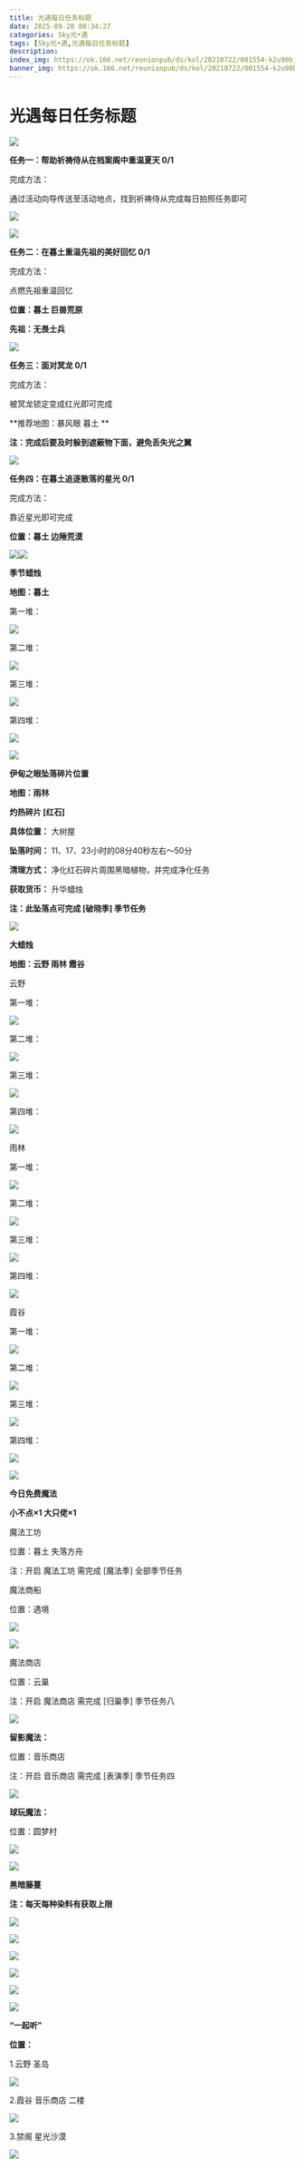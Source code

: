 ```yaml
---
title: 光遇每日任务标题
date: 2025-09-20 00:34:27
categories: Sky光•遇
tags: [Sky光•遇,光遇每日任务标题]
description: 
index_img: https://ok.166.net/reunionpub/ds/kol/20210722/001554-k2u90bj7ay.png?imageView&thumbnail=600x0&type=jpg
banner_img: https://ok.166.net/reunionpub/ds/kol/20210722/001554-k2u90bj7ay.png?imageView&thumbnail=600x0&type=jpg
---
```

# 光遇每日任务标题
![](https://img.166.net/reunionpub/1_kol_20250919_6be64149de447ae1e345d7e25679d591.png)

**任务一：帮助祈祷侍从在档案阁中重温夏天 0/1**

完成方法：

通过活动向导传送至活动地点，找到祈祷侍从完成每日拍照任务即可

![](https://img.166.net/reunionpub/1_kol_20250914_701ea768ecac3993e3982e52263edda4.jpeg)

![](https://img.166.net/reunionpub/1_kol_20250914_fcb0390f83906a33de45f5514186f850.jpeg)

 **任务二：在暮土重温先祖的美好回忆 0/1**

完成方法：

点燃先祖重温回忆

 **位置：暮土 巨兽荒原**

 **先祖：无畏士兵**

![](https://img.166.net/reunionpub/1_kol_20250830_9fbaf36d2c2318cf3937d59abcb9698c.jpeg)

 **任务三：面对冥龙 0/1**

完成方法：

被冥龙锁定变成红光即可完成

 **推荐地图：暴风眼 暮土  **

 **注：完成后要及时躲到遮蔽物下面，避免丢失光之翼**

![](https://img.166.net/reunionpub/1_kol_20250820_7734bb3002c630d971d5e3e15a8cde9a.png)

 **任务四：在暮土追逐散落的星光 0/1**

完成方法：

靠近星光即可完成

 **位置：暮土 边陲荒漠**

![](https://img.166.net/reunionpub/1_kol_20250820_c44de93769a38ef7b12871d58bfd7053.png)![](https://img.166.net/reunionpub/ds/kol_server/20240717/003917-8p704dsqv9.png)

 **季节蜡烛**

 **地图：暮土**

第一堆：

**![](https://img.166.net/reunionpub/1_kol_20250731_d529d0deb6e8f48a75e2e3ef761f3a58.jpeg)**

第二堆：

**![](https://img.166.net/reunionpub/1_kol_20250731_d6cb1791676d86f55873a73c90b1794e.png)**

第三堆：

**![](https://img.166.net/reunionpub/1_kol_20250731_f3c5daab6954e9781f86dbdb449f1b5b.png)**

第四堆：

**![](https://img.166.net/reunionpub/1_kol_20250731_ec92cd69e6bb2f1c5bc741dc851b5d18.png)**

**![](https://img.166.net/reunionpub/ds/kol_server/20240717/003917-8p704dsqv9.png)**

 **伊甸之眼坠落碎片位置**

 **地图：雨林**

 **灼热碎片 [红石]**

 **具体位置：** 大树屋

 **坠落时间：** 11、17、23小时的08分40秒左右～50分

 **清理方式：** 净化红石碎片周围黑暗植物，并完成净化任务

 **获取货币：** 升华蜡烛

 **注：此坠落点可完成 [破晓季] 季节任务**

**![](https://img.166.net/reunionpub/ds/kol_server/20240717/003917-8p704dsqv9.png)**

 **大蜡烛**

 **地图：云野 雨林 霞谷**

云野

第一堆：

![](https://img.166.net/reunionpub/1_kol_20241107_83784c165dbf5a0baaf675d0bfbb918a.jpeg)

第二堆：

![](https://img.166.net/reunionpub/1_kol_20241107_0cfb11c954a849662f988a0969c28237.jpeg)

第三堆：

![](https://img.166.net/reunionpub/1_kol_20241107_8303949e3889844bee7c2988595d8e44.jpeg)

第四堆：

![](https://img.166.net/reunionpub/1_kol_20241107_bc482b5c8ee95083714bd94320d9045b.jpeg)

雨林

第一堆：

![](https://img.166.net/reunionpub/1_kol_20241107_1995c6999f2d58bf6281f328a6dfe5da.jpeg)

第二堆：

![](https://img.166.net/reunionpub/1_kol_20241107_e505bc4e6dc36338fb17a3626a4117d9.jpeg)

第三堆：

![](https://img.166.net/reunionpub/1_kol_20241107_85000b8c4b9af76f837fe69d7d3cc9ee.jpeg)

第四堆：

![](https://img.166.net/reunionpub/1_kol_20241107_4add5263bf55edd596edfb2411afd3bb.jpeg)

霞谷

第一堆：

![](https://img.166.net/reunionpub/1_kol_20241107_4d92d51da0b331c64d1d7487e2dbf70e.jpeg)

第二堆：

![](https://img.166.net/reunionpub/1_kol_20241107_fedf6a0cb07047ece6edc3521bb1b15e.jpeg)

第三堆：

![](https://img.166.net/reunionpub/1_kol_20241107_153088c2405a7f8d8a6889f91938118b.jpeg)

第四堆：

![](https://img.166.net/reunionpub/1_kol_20241107_86923df74d8ab53187a087cbe951064a.jpeg)

 **![](https://img.166.net/reunionpub/ds/kol/20231014/004048-gyt2imp830.png)**

 **今日免费魔法**

 **小不点×1 大只佬×1**

魔法工坊

位置：暮土 失落方舟

注：开启 魔法工坊 需完成 [魔法季] 全部季节任务

魔法商船

位置：遇境

![](https://img.166.net/reunionpub/ds/kol/20231014/004605-qmuiowanf4.png)

![](https://img.166.net/reunionpub/1_kol_20250627_461c45d0f3bb3bf77220b21fd5c7ea70.png)

魔法商店

位置：云巢

注：开启 魔法商店 需完成 [归巢季] 季节任务八

![](https://img.166.net/reunionpub/1_kol_20250627_4d6210bedd8ba2d38dafab2bf8eb96d2.png)

 **留影魔法：**

位置：音乐商店

注：开启 音乐商店 需完成 [表演季] 季节任务四

![](https://img.166.net/reunionpub/1_kol_20250706_dcdb776a8894455e40eb780e90bbb1aa.png)

 **球玩魔法：**

位置：圆梦村

![](https://img.166.net/reunionpub/1_kol_20241114_fe7f834ee8d5f2e2abc828a14fa10870.png)

![](https://img.166.net/reunionpub/ds/kol_server/20240717/003917-8p704dsqv9.png)

 **黑暗藤蔓**

 **注：每天每种染料有获取上限**

![](https://img.166.net/reunionpub/1_kol_20250121_14691ccced7771ffbe27d81267e2161f.jpeg)

![](https://img.166.net/reunionpub/1_kol_20250128_67c9bcfa670ee5c1912f9c7b3acbf1c7.jpeg)

![](https://img.166.net/reunionpub/1_kol_20250204_575af0a72e62030571755b89b16f4bef.jpeg)

![](https://img.166.net/reunionpub/1_kol_20250204_d12ae75c06b13aca78e27961da7f2322.jpeg)

![](https://img.166.net/reunionpub/1_kol_20250305_f33485f7a7fb521bb2cb1323b37ce2a7.png)

![](https://img.166.net/reunionpub/ds/kol_server/20240717/003917-8p704dsqv9.png)

 **“一起听”**

 **位置：**

1.云野 圣岛

![](https://img.166.net/reunionpub/1_kol_20241114_d3ab2a60b74e81a2f1ca25e32a872077.jpeg)

2.霞谷 音乐商店 二楼

![](https://img.166.net/reunionpub/1_kol_20241114_c847c1ccc28766421e8613dde03b97b5.jpeg)

3.禁阁 星光沙漠

![](https://img.166.net/reunionpub/1_kol_20241114_b3ef53b52de5968f0c39b6831ceed2e1.png)

